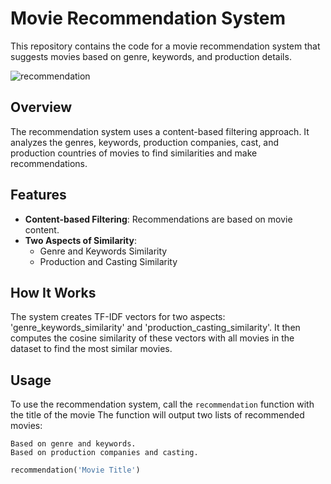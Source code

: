 # Movie Recommendation System

This repository contains the code for a movie recommendation system that suggests movies based on genre, keywords, and production details.

![recommendation](https://github.com/SimoneParvizi/Recomendation-system/assets/75120707/ae8642d6-3012-4c6d-b110-20c408b65c72)


## Overview

The recommendation system uses a content-based filtering approach. It analyzes the genres, keywords, production companies, cast, and production countries of movies to find similarities and make recommendations.

## Features

- **Content-based Filtering**: Recommendations are based on movie content.
- **Two Aspects of Similarity**:
  - Genre and Keywords Similarity
  - Production and Casting Similarity

## How It Works

The system creates TF-IDF vectors for two aspects: 'genre_keywords_similarity' and 'production_casting_similarity'. It then computes the cosine similarity of these vectors with all movies in the dataset to find the most similar movies.

## Usage
To use the recommendation system, call the `recommendation` function with the title of the movie
The function will output two lists of recommended movies:

    Based on genre and keywords.
    Based on production companies and casting.

```python
recommendation('Movie Title')
